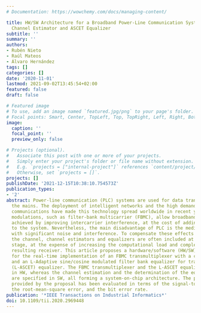 ```yaml
---
# Documentation: https://wowchemy.com/docs/managing-content/

title: HW/SW Architecture for a Broadband Power-Line Communication System With LS
  Channel Estimator and ASCET Equalizer
subtitle: ''
summary: ''
authors:
- Rubén Nieto
- Raúl Mateos
- Álvaro Hernández
tags: []
categories: []
date: '2020-11-01'
lastmod: 2021-09-02T13:45:54+02:00
featured: false
draft: false

# Featured image
# To use, add an image named `featured.jpg/png` to your page's folder.
# Focal points: Smart, Center, TopLeft, Top, TopRight, Left, Right, BottomLeft, Bottom, BottomRight.
image:
  caption: ''
  focal_point: ''
  preview_only: false

# Projects (optional).
#   Associate this post with one or more of your projects.
#   Simply enter your project's folder or file name without extension.
#   E.g. `projects = ["internal-project"]` references `content/project/deep-learning/index.md`.
#   Otherwise, set `projects = []`.
projects: []
publishDate: '2021-12-15T10:38:10.754573Z'
publication_types:
- '2'
abstract: Power-line communication (PLC) systems are used for data transmission through
  the mains. The deployment of intelligent networks and the high demand for broadband
  communications have made this technology spread worldwide in recent years. Multicarrier
  modulations, such as filter-bank multicarrier (FBMC), allow broadband links to be
  achieved by improving intercarrier interference, at the cost of adding complexity
  to the system. Nevertheless, the main disadvantage of PLC is the medium, commonly
  with significant noise and interference. To compensate these effects inserted by
  the channel, channel estimators and equalizers are often included at the reception
  stage, at the expense of increasing the computational load and complexity of the
  resulting receiver. This article proposes a hardware/software (HW/SW) architecture
  for the real-time implementation of an FBMC transmultiplexer with a channel estimator
  and an L-Adaptive sine/cosine modulated filter bank equalizer for transmultiplexers
  (L-ASCET) equalizer. The FBMC transmultiplexer and the L-ASCET equalizer are implemented
  in HW, whereas the channel estimation and the determination of the equalizer coefficients
  are specified in SW, all forming a system-on-chip architecture. The performance
  provided by the proposal has been evaluated in terms of the signal-to-noise ratio,
  the root-mean-square error, and the bit error rate.
publication: '*IEEE Transactions on Industrial Informatics*'
doi: 10.1109/tii.2020.2969448
---
```

